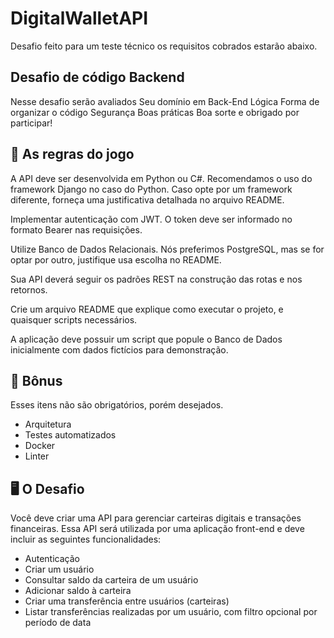 # DigitalWalletAPI

Desafio feito para um teste técnico os requisitos cobrados estarão abaixo.

## Desafio de código Backend
Nesse desafio serão avaliados
Seu domínio em Back-End
Lógica
Forma de organizar o código
Segurança
Boas práticas
Boa sorte e obrigado por participar!

## 🚨 As regras do jogo
A API deve ser desenvolvida em Python ou C#. Recomendamos o uso do framework Django no caso do Python. Caso opte por um framework diferente, forneça uma justificativa detalhada no arquivo README.

Implementar autenticação com JWT. O token deve ser informado no formato Bearer nas requisições.

Utilize Banco de Dados Relacionais. Nós preferimos PostgreSQL, mas se for optar por outro, justifique usa escolha no README.

Sua API deverá seguir os padrões REST na construção das rotas e nos retornos.

Crie um arquivo README que explique como executar o projeto, e quaisquer scripts necessários.

A aplicação deve possuir um script que popule o Banco de Dados inicialmente com dados fictícios para demonstração.

## 🎁 Bônus
Esses itens não são obrigatórios, porém desejados.

* Arquitetura
* Testes automatizados
* Docker
* Linter
## 🖥 O Desafio
Você deve criar uma API para gerenciar carteiras digitais e transações financeiras. Essa API será utilizada por uma aplicação front-end e deve incluir as seguintes funcionalidades:

* Autenticação
* Criar um usuário
* Consultar saldo da carteira de um usuário
* Adicionar saldo à carteira
* Criar uma transferência entre usuários (carteiras)
* Listar transferências realizadas por um usuário, com filtro opcional por período de data
